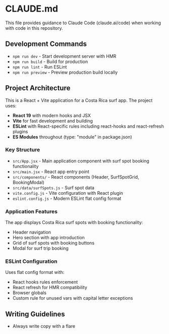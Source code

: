 # CLAUDE.md

This file provides guidance to Claude Code (claude.ai/code) when working with code in this repository.

## Development Commands

- `npm run dev` - Start development server with HMR
- `npm run build` - Build for production 
- `npm run lint` - Run ESLint
- `npm run preview` - Preview production build locally

## Project Architecture

This is a React + Vite application for a Costa Rica surf app. The project uses:

- **React 19** with modern hooks and JSX
- **Vite** for fast development and building
- **ESLint** with React-specific rules including react-hooks and react-refresh plugins
- **ES Modules** throughout (type: "module" in package.json)

### Key Structure
- `src/App.jsx` - Main application component with surf spot booking functionality
- `src/main.jsx` - React app entry point
- `src/components/` - React components (Header, SurfSpotGrid, BookingModal)
- `src/data/surfSpots.js` - Surf spot data
- `vite.config.js` - Vite configuration with React plugin
- `eslint.config.js` - Modern ESLint flat config format

### Application Features
The app displays Costa Rica surf spots with booking functionality:
- Header navigation
- Hero section with app introduction
- Grid of surf spots with booking buttons
- Modal for surf trip booking

### ESLint Configuration
Uses flat config format with:
- React hooks rules enforcement
- React refresh for HMR compatibility
- Browser globals
- Custom rule for unused vars with capital letter exceptions

## Writing Guidelines

- Always write copy with a flare